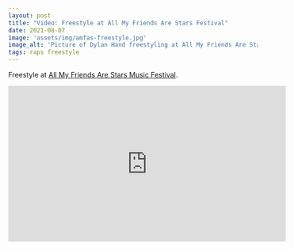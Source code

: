 ```yaml
---
layout: post
title: "Video: Freestyle at All My Friends Are Stars Festival"
date: 2021-08-07
image: 'assets/img/amfas-freestyle.jpg'
image_alt: 'Picture of Dylan Hand freestyling at All My Friends Are Stars Festival in Gothenburg'
tags: raps freestyle
---
```


Freestyle at [All My Friends Are Stars Music Festival](https://www.allmyfriendsarestars.com/).

<iframe width="560" height="315" src="https://www.youtube-nocookie.com/embed/NWsypGJQH7o" frameborder="0" allow="accelerometer; autoplay; encrypted-media; gyroscope; picture-in-picture" allowfullscreen></iframe>
